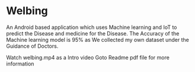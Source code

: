 # Welbing
An Android based application which uses Machine learning and IoT 
to predict the Disease and medicine for the Disease. 
The Accuracy of the Machine learning model is 95% as 
We collected my own dataset under the Guidance of Doctors.


Watch welbing.mp4 as a Intro video
Goto Readme pdf file for more information
